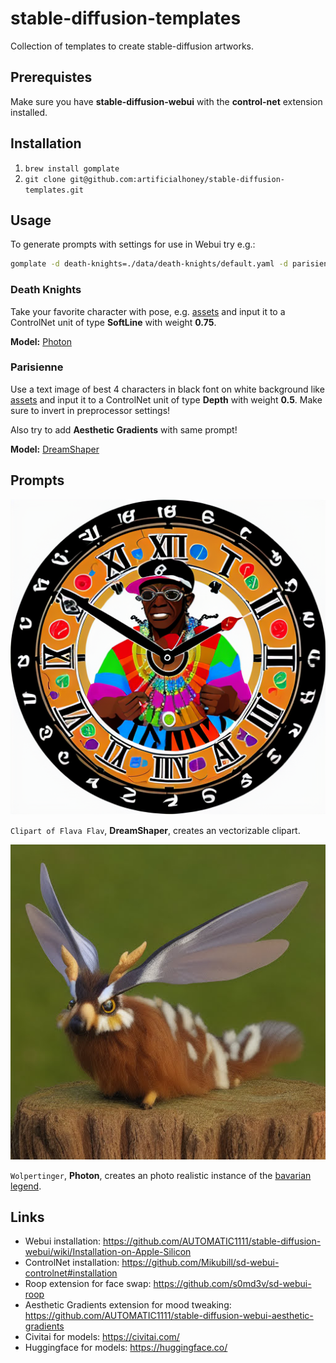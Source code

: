 # stable-diffusion-templates

Collection of templates to create stable-diffusion artworks.

## Prerequistes

Make sure you have **stable-diffusion-webui** with the **control-net** extension installed.

## Installation

1. `brew install gomplate`
2. `git clone git@github.com:artificialhoney/stable-diffusion-templates.git`


## Usage

To generate prompts with settings for use in Webui try e.g.:

```bash
gomplate -d death-knights=./data/death-knights/default.yaml -d parisienne=./data/parisienne/default.yaml
```

### Death Knights

Take your favorite character with pose, e.g. [assets](./assets/death-knights/valkyrie.png) and input it to a ControlNet unit of type **SoftLine** with weight **0.75**.

**Model:** [Photon](https://civitai.com/models/84728/photon)

### Parisienne

Use a text image of best 4 characters in black font on white background like [assets](./assets/parisienne/pali.png) and input it to a ControlNet unit of type **Depth** with weight **0.5**.
Make sure to invert in preprocessor settings!

Also try to add **Aesthetic Gradients** with same prompt!

**Model:** [DreamShaper](https://civitai.com/models/4384/dreamshaper)

## Prompts

![Clipart of Flava Flav](./examples/prompts/Clipart%20of%20Flava%20Flav.png?raw=true)

`Clipart of Flava Flav`, **DreamShaper**, creates an vectorizable clipart.

![Wolpertinger](./examples/prompts/Wolpertinger.png?raw=true)

`Wolpertinger`, **Photon**, creates an photo realistic instance of the [bavarian legend](https://de.wikipedia.org/wiki/Wolpertinger#/media/Datei:Wolpertinger.jpg).

## Links

- Webui installation: https://github.com/AUTOMATIC1111/stable-diffusion-webui/wiki/Installation-on-Apple-Silicon
- ControlNet installation: https://github.com/Mikubill/sd-webui-controlnet#installation
- Roop extension for face swap: https://github.com/s0md3v/sd-webui-roop
- Aesthetic Gradients extension for mood tweaking: https://github.com/AUTOMATIC1111/stable-diffusion-webui-aesthetic-gradients
- Civitai for models: https://civitai.com/
- Huggingface for models: https://huggingface.co/